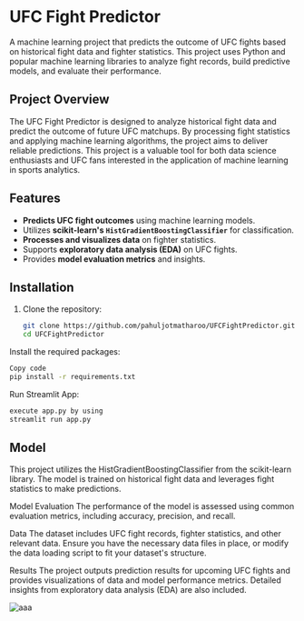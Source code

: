# UFC Fight Predictor

A machine learning project that predicts the outcome of UFC fights based on historical fight data and fighter statistics. This project uses Python and popular machine learning libraries to analyze fight records, build predictive models, and evaluate their performance.

## Project Overview

The UFC Fight Predictor is designed to analyze historical fight data and predict the outcome of future UFC matchups. By processing fight statistics and applying machine learning algorithms, the project aims to deliver reliable predictions. This project is a valuable tool for both data science enthusiasts and UFC fans interested in the application of machine learning in sports analytics.

## Features

- **Predicts UFC fight outcomes** using machine learning models.
- Utilizes **scikit-learn's `HistGradientBoostingClassifier`** for classification.
- **Processes and visualizes data** on fighter statistics.
- Supports **exploratory data analysis (EDA)** on UFC fights.
- Provides **model evaluation metrics** and insights.

## Installation

1. Clone the repository:

   ```bash
   git clone https://github.com/pahuljotmatharoo/UFCFightPredictor.git
   cd UFCFightPredictor

Install the required packages:

```bash
Copy code
pip install -r requirements.txt
```

Run Streamlit App:
```bash
execute app.py by using
streamlit run app.py
```

## Model
This project utilizes the HistGradientBoostingClassifier from the scikit-learn library. The model is trained on historical fight data and leverages fight statistics to make predictions.

Model Evaluation
The performance of the model is assessed using common evaluation metrics, including accuracy, precision, and recall.

Data
The dataset includes UFC fight records, fighter statistics, and other relevant data. Ensure you have the necessary data files in place, or modify the data loading script to fit your dataset's structure.

Results
The project outputs prediction results for upcoming UFC fights and provides visualizations of data and model performance metrics. Detailed insights from exploratory data analysis (EDA) are also included.

![aaa](https://github.com/user-attachments/assets/361890fa-98bc-402c-ae29-7f9ae4cff199)

